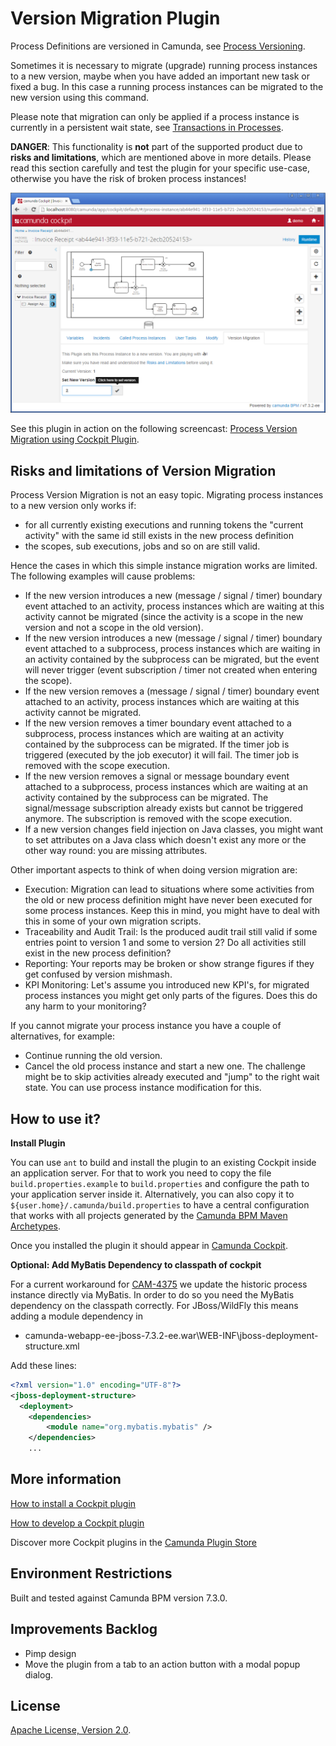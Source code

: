 Version Migration Plugin
=========================

Process Definitions are versioned in Camunda, see [Process Versioning](http://docs.camunda.org/7.3/guides/user-guide/#process-engine-process-versioning). 

Sometimes it is necessary to migrate (upgrade) running process instances to a new version, maybe when you have added an important new task or fixed a bug. In this case a running process instances can be migrated to the new version using this command.

Please note that migration can only be applied if a process instance is currently in a persistent wait state, see [Transactions in Processes](http://docs.camunda.org/7.3/guides/user-guide/#process-engine-transactions-in-processes).

**DANGER**: This functionality is **not** part of the supported product due to **risks and limitations**, which are mentioned above in more details. Please read this section carefully and test the plugin for your specific use-case, otherwise you have the risk of broken process instances! 

![Screenshot](screenshot.png)

See this plugin in action on the following screencast: <a href="https://vimeo.com/135853242">Process Version Migration using Cockpit Plugin</a>.

Risks and limitations of Version Migration
------------------------------------------

Process Version Migration is not an easy topic. Migrating process instances to a new version only works if:

- for all currently existing executions and running tokens the "current activity" with the same id still exists in the new process definition
- the scopes, sub executions, jobs and so on are still valid.

Hence the cases in which this simple instance migration works are limited. The following examples will cause problems:

- If the new version introduces a new (message / signal / timer) boundary event attached to an activity, process instances which are waiting at this activity cannot be migrated (since the activity is a scope in the new version and not a scope in the old version).
- If the new version introduces a new (message / signal / timer) boundary event attached to a subprocess, process instances which are waiting in an activity contained by the subprocess can be migrated, but the event will never trigger (event subscription / timer not created when entering the scope).
- If the new version removes a (message / signal / timer) boundary event attached to an activity, process instances which are waiting at this activity cannot be migrated.
- If the new version removes a timer boundary event attached to a subprocess, process instances which are waiting at an activity contained by the subprocess can be migrated. If the timer job is triggered (executed by the job executor) it will fail. The timer job is removed with the scope execution.
- If the new version removes a signal or message boundary event attached to a subprocess, process instances which are waiting at an activity contained by the subprocess can be migrated. The signal/message subscription already exists but cannot be triggered anymore. The subscription is removed with the scope execution.
- If a new version changes field injection on Java classes, you might want to set attributes on a Java class which doesn't exist any more or the other way round: you are missing attributes.

Other important aspects to think of when doing version migration are:

- Execution: Migration can lead to situations where some activities from the old or new process definition might have never been executed for some process instances. Keep this in mind, you might have to deal with this in some of your own migration scripts.
- Traceability and Audit Trail: Is the produced audit trail still valid if some entries point to version 1 and some to version 2? Do all activities still exist in the new process definition?
- Reporting: Your reports may be broken or show strange figures if they get confused by version mishmash.
- KPI Monitoring: Let's assume you introduced new KPI's, for migrated process instances you might get only parts of the figures. Does this do any harm to your monitoring?

If you cannot migrate your process instance you have a couple of alternatives, for example:

- Continue running the old version.
- Cancel the old process instance and start a new one. The challenge might be to skip activities already executed and "jump" to the right wait state. You can use process instance modification for this.



How to use it?
--------------

**Install Plugin**

You can use `ant` to build and install the plugin to an existing Cockpit inside an application server.
For that to work you need to copy the file `build.properties.example` to `build.properties` and configure the path to your application server inside it.
Alternatively, you can also copy it to `${user.home}/.camunda/build.properties` to have a central configuration that works with all projects generated by the
[Camunda BPM Maven Archetypes](http://docs.camunda.org/latest/guides/user-guide/#process-applications-maven-project-templates-archetypes).

Once you installed the plugin it should appear in
[Camunda Cockpit](http://docs.camunda.org/latest/guides/user-guide/#cockpit).

**Optional: Add MyBatis Dependency to classpath of cockpit**

For a current workaround for [CAM-4375](https://app.camunda.com/jira/browse/CAM-4375) we update the historic process instance directly via MyBatis. In order to do so you need the MyBatis dependency on the  classpath correctly. For JBoss/WildFly this means adding a module dependency in


- camunda-webapp-ee-jboss-7.3.2-ee.war\WEB-INF\jboss-deployment-structure.xml

Add these lines:
```xml
<?xml version="1.0" encoding="UTF-8"?>
<jboss-deployment-structure>
  <deployment>
    <dependencies>  
        <module name="org.mybatis.mybatis" />    
    </dependencies>
    ...
```

More information
----------------

[How to install a Cockpit plugin](http://docs.camunda.org/latest/real-life/how-to/#cockpit-how-to-develop-a-cockpit-plugin-integration-into-cockpit)

[How to develop a Cockpit plugin](http://docs.camunda.org/latest/real-life/how-to/#cockpit-how-to-develop-a-cockpit-plugin)

Discover more Cockpit plugins in the
[Camunda Plugin Store](http://camunda.org/plugins/)


Environment Restrictions
------------------------

Built and tested against Camunda BPM version 7.3.0.


Improvements Backlog
--------------------

- Pimp design
- Move the plugin from a tab to an action button with a modal popup dialog.


License
-------

[Apache License, Version 2.0](http://www.apache.org/licenses/LICENSE-2.0).

